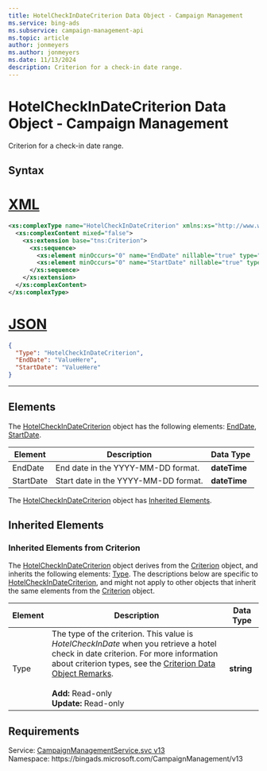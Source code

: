 ```yaml
---
title: HotelCheckInDateCriterion Data Object - Campaign Management
ms.service: bing-ads
ms.subservice: campaign-management-api
ms.topic: article
author: jonmeyers
ms.author: jonmeyers
ms.date: 11/13/2024
description: Criterion for a check-in date range.
---
```

# HotelCheckInDateCriterion Data Object - Campaign Management
Criterion for a check-in date range.

## Syntax

# [XML](#tab/xml)

```xml
<xs:complexType name="HotelCheckInDateCriterion" xmlns:xs="http://www.w3.org/2001/XMLSchema">
  <xs:complexContent mixed="false">
    <xs:extension base="tns:Criterion">
      <xs:sequence>
        <xs:element minOccurs="0" name="EndDate" nillable="true" type="xs:dateTime" />
        <xs:element minOccurs="0" name="StartDate" nillable="true" type="xs:dateTime" />
      </xs:sequence>
    </xs:extension>
  </xs:complexContent>
</xs:complexType>
```

# [JSON](#tab/json)

```json
{
  "Type": "HotelCheckInDateCriterion",
  "EndDate": "ValueHere",
  "StartDate": "ValueHere"
}
```

-----

## <a name="elements"></a>Elements

The [HotelCheckInDateCriterion](hotelcheckindatecriterion.md) object has the following elements: [EndDate](#enddate), [StartDate](#startdate).

|Element|Description|Data Type|
|-----------|---------------|-------------|
|<a name="enddate"></a>EndDate|End date in the YYYY-MM-DD format.|**dateTime**|
|<a name="startdate"></a>StartDate|Start date in the YYYY-MM-DD format.|**dateTime**|

The [HotelCheckInDateCriterion](hotelcheckindatecriterion.md) object has [Inherited Elements](#inheritedelements).

## <a name="inheritedelements"></a>Inherited Elements

### <a name="inheritedelementscriterion"></a>Inherited Elements from Criterion
The [HotelCheckInDateCriterion](hotelcheckindatecriterion.md) object derives from the [Criterion](criterion.md) object, and inherits the following elements: [Type](#type). The descriptions below are specific to [HotelCheckInDateCriterion](hotelcheckindatecriterion.md), and might not apply to other objects that inherit the same elements from the [Criterion](criterion.md) object.  

|Element|Description|Data Type|
|-----------|---------------|-------------|
|<a name="type"></a>Type|The type of the criterion. This value is *HotelCheckInDate* when you retrieve a hotel check in date criterion. For more information about criterion types, see the [Criterion Data Object Remarks](criterion.md#remarks).<br/><br/>**Add:** Read-only<br/>**Update:** Read-only|**string**|

## Requirements
Service: [CampaignManagementService.svc v13](https://campaign.api.bingads.microsoft.com/Api/Advertiser/CampaignManagement/v13/CampaignManagementService.svc)  
Namespace: https\://bingads.microsoft.com/CampaignManagement/v13  

